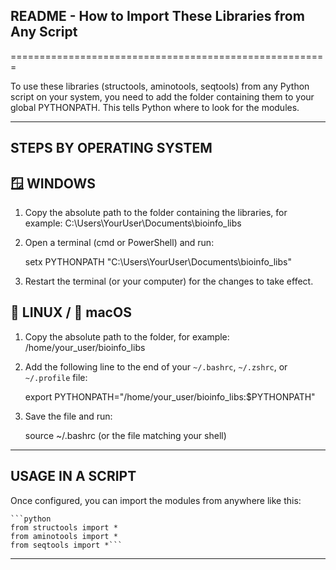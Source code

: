 ## README - How to Import These Libraries from Any Script 
=======================================================

To use these libraries (structools, aminotools, seqtools) from any Python script on your system,
you need to add the folder containing them to your global PYTHONPATH. This tells Python where to look for the modules.

-------------------------------------------------------
STEPS BY OPERATING SYSTEM
-------------------------------------------------------

🪟 WINDOWS
----------

1. Copy the absolute path to the folder containing the libraries, for example:
   C:\Users\YourUser\Documents\bioinfo_libs

2. Open a terminal (cmd or PowerShell) and run:

   setx PYTHONPATH "C:\Users\YourUser\Documents\bioinfo_libs"

3. Restart the terminal (or your computer) for the changes to take effect.

🐧 LINUX / 🍎 macOS
------------------

1. Copy the absolute path to the folder, for example:
   /home/your_user/bioinfo_libs

2. Add the following line to the end of your `~/.bashrc`, `~/.zshrc`, or `~/.profile` file:

   export PYTHONPATH="/home/your_user/bioinfo_libs:$PYTHONPATH"

3. Save the file and run:

   source ~/.bashrc       (or the file matching your shell)

-------------------------------------------------------
USAGE IN A SCRIPT
-------------------------------------------------------

Once configured, you can import the modules from anywhere like this:

    ```python 
    from structools import *
    from aminotools import *
    from seqtools import *```

-------------------------------------------------------
